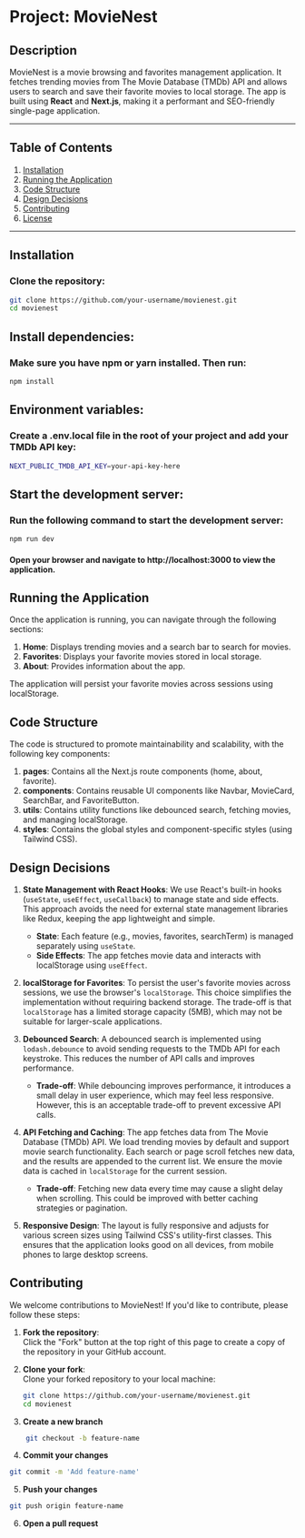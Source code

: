 # Project: MovieNest

## Description
MovieNest is a movie browsing and favorites management application. It fetches trending movies from The Movie Database (TMDb) API and allows users to search and save their favorite movies to local storage. The app is built using **React** and **Next.js**, making it a performant and SEO-friendly single-page application.

---

## Table of Contents
1. [Installation](#installation)
2. [Running the Application](#running-the-application)
3. [Code Structure](#code-structure)
4. [Design Decisions](#design-decisions)
5. [Contributing](#contributing)
6. [License](#license)

---

## Installation
### Clone the repository:
```bash
git clone https://github.com/your-username/movienest.git
cd movienest
```

## Install dependencies:
### Make sure you have npm or yarn installed. Then run:
```bash
npm install
```

## Environment variables:
### Create a .env.local file in the root of your project and add your TMDb API key:
```bash
NEXT_PUBLIC_TMDB_API_KEY=your-api-key-here
```

## Start the development server:
### Run the following command to start the development server:
```bash
npm run dev
```


#### Open your browser and navigate to http://localhost:3000 to view the application.

## Running the Application
Once the application is running, you can navigate through the following sections:

1. **Home**: Displays trending movies and a search bar to search for movies.
2. **Favorites**: Displays your favorite movies stored in local storage.
3. **About**: Provides information about the app.

The application will persist your favorite movies across sessions using localStorage.

## Code Structure

The code is structured to promote maintainability and scalability, with the following key components:

1. **pages**: Contains all the Next.js route components (home, about, favorite).
2. **components**: Contains reusable UI components like Navbar, MovieCard, SearchBar, and FavoriteButton.
3. **utils**: Contains utility functions like debounced search, fetching movies, and managing localStorage.
4. **styles**: Contains the global styles and component-specific styles (using Tailwind CSS).

## Design Decisions

1. **State Management with React Hooks**:
   We use React's built-in hooks (`useState`, `useEffect`, `useCallback`) to manage state and side effects. This approach avoids the need for external state management libraries like Redux, keeping the app lightweight and simple.

   - **State**: Each feature (e.g., movies, favorites, searchTerm) is managed separately using `useState`.
   - **Side Effects**: The app fetches movie data and interacts with localStorage using `useEffect`.

2. **localStorage for Favorites**:
   To persist the user's favorite movies across sessions, we use the browser's `localStorage`. This choice simplifies the implementation without requiring backend storage. The trade-off is that `localStorage` has a limited storage capacity (5MB), which may not be suitable for larger-scale applications.

3. **Debounced Search**:
   A debounced search is implemented using `lodash.debounce` to avoid sending requests to the TMDb API for each keystroke. This reduces the number of API calls and improves performance.

   - **Trade-off**: While debouncing improves performance, it introduces a small delay in user experience, which may feel less responsive. However, this is an acceptable trade-off to prevent excessive API calls.

4. **API Fetching and Caching**:
   The app fetches data from The Movie Database (TMDb) API. We load trending movies by default and support movie search functionality. Each search or page scroll fetches new data, and the results are appended to the current list. We ensure the movie data is cached in `localStorage` for the current session.

   - **Trade-off**: Fetching new data every time may cause a slight delay when scrolling. This could be improved with better caching strategies or pagination.

5. **Responsive Design**:
   The layout is fully responsive and adjusts for various screen sizes using Tailwind CSS's utility-first classes. This ensures that the application looks good on all devices, from mobile phones to large desktop screens.


## Contributing

We welcome contributions to MovieNest! If you'd like to contribute, please follow these steps:

1. **Fork the repository**:  
   Click the "Fork" button at the top right of this page to create a copy of the repository in your GitHub account.

2. **Clone your fork**:  
   Clone your forked repository to your local machine:
   ```bash
   git clone https://github.com/your-username/movienest.git
   cd movienest

3. **Create a new branch**
```bash
    git checkout -b feature-name
```

4. **Commit your changes**
```bash
git commit -m 'Add feature-name'
```

5. **Push your changes**
```bash
git push origin feature-name
```

6. **Open a pull request**


